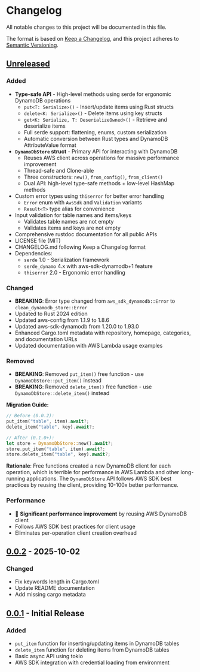 # Changelog

All notable changes to this project will be documented in this file.

The format is based on [Keep a Changelog](https://keepachangelog.com/en/1.0.0/),
and this project adheres to [Semantic Versioning](https://semver.org/spec/v2.0.0.html).

## [Unreleased]

### Added
- **Type-safe API** - High-level methods using serde for ergonomic DynamoDB operations
  - `put<T: Serialize>()` - Insert/update items using Rust structs
  - `delete<K: Serialize>()` - Delete items using key structs
  - `get<K: Serialize, T: DeserializeOwned>()` - Retrieve and deserialize items
  - Full serde support: flattening, enums, custom serialization
  - Automatic conversion between Rust types and DynamoDB AttributeValue format
- **`DynamoDbStore` struct** - Primary API for interacting with DynamoDB
  - Reuses AWS client across operations for massive performance improvement
  - Thread-safe and Clone-able
  - Three constructors: `new()`, `from_config()`, `from_client()`
  - Dual API: high-level type-safe methods + low-level HashMap methods
- Custom error types using `thiserror` for better error handling
  - `Error` enum with `AwsSdk` and `Validation` variants
  - `Result<T>` type alias for convenience
- Input validation for table names and items/keys
  - Validates table names are not empty
  - Validates items and keys are not empty
- Comprehensive rustdoc documentation for all public APIs
- LICENSE file (MIT)
- CHANGELOG.md following Keep a Changelog format
- Dependencies:
  - `serde` 1.0 - Serialization framework
  - `serde_dynamo` 4.x with aws-sdk-dynamodb+1 feature
  - `thiserror` 2.0 - Ergonomic error handling

### Changed
- **BREAKING**: Error type changed from `aws_sdk_dynamodb::Error` to `clean_dynamodb_store::Error`
- Updated to Rust 2024 edition
- Updated aws-config from 1.1.9 to 1.8.6
- Updated aws-sdk-dynamodb from 1.20.0 to 1.93.0
- Enhanced Cargo.toml metadata with repository, homepage, categories, and documentation URLs
- Updated documentation with AWS Lambda usage examples

### Removed
- **BREAKING**: Removed `put_item()` free function - use `DynamoDbStore::put_item()` instead
- **BREAKING**: Removed `delete_item()` free function - use `DynamoDbStore::delete_item()` instead

**Migration Guide:**
```rust
// Before (0.0.2):
put_item("table", item).await?;
delete_item("table", key).await?;

// After (0.1.0+):
let store = DynamoDbStore::new().await?;
store.put_item("table", item).await?;
store.delete_item("table", key).await?;
```

**Rationale**: Free functions created a new DynamoDB client for each operation, which is
terrible for performance in AWS Lambda and other long-running applications. The `DynamoDbStore`
API follows AWS SDK best practices by reusing the client, providing 10-100x better performance.

### Performance
- 🚀 **Significant performance improvement** by reusing AWS DynamoDB client
- Follows AWS SDK best practices for client usage
- Eliminates per-operation client creation overhead

## [0.0.2] - 2025-10-02

### Changed
- Fix keywords length in Cargo.toml
- Update README documentation
- Add missing cargo metadata

## [0.0.1] - Initial Release

### Added
- `put_item` function for inserting/updating items in DynamoDB tables
- `delete_item` function for deleting items from DynamoDB tables
- Basic async API using tokio
- AWS SDK integration with credential loading from environment

[Unreleased]: https://github.com/vvivan/clean_dynamodb_store/compare/v0.0.2...HEAD
[0.0.2]: https://github.com/vvivan/clean_dynamodb_store/releases/tag/v0.0.2
[0.0.1]: https://github.com/vvivan/clean_dynamodb_store/releases/tag/v0.0.1
